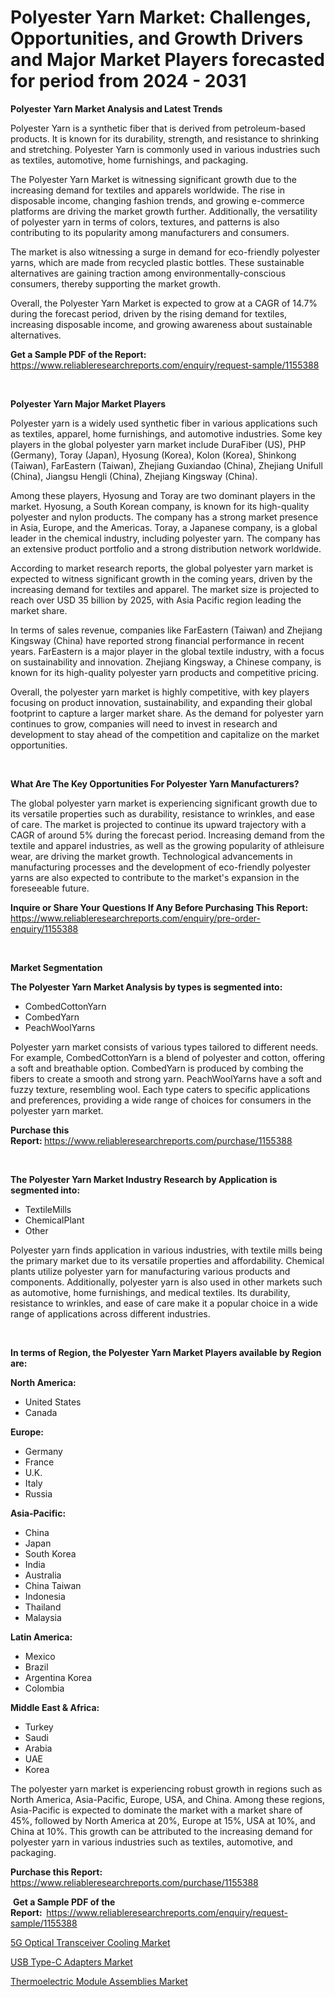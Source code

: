 <p><h1>Polyester Yarn Market: Challenges, Opportunities, and Growth Drivers and Major Market Players forecasted for period from 2024 - 2031</h1></p><p><strong>Polyester Yarn Market Analysis and Latest Trends</strong></p>
<p><p>Polyester Yarn is a synthetic fiber that is derived from petroleum-based products. It is known for its durability, strength, and resistance to shrinking and stretching. Polyester Yarn is commonly used in various industries such as textiles, automotive, home furnishings, and packaging.</p><p>The Polyester Yarn Market is witnessing significant growth due to the increasing demand for textiles and apparels worldwide. The rise in disposable income, changing fashion trends, and growing e-commerce platforms are driving the market growth further. Additionally, the versatility of polyester yarn in terms of colors, textures, and patterns is also contributing to its popularity among manufacturers and consumers.</p><p>The market is also witnessing a surge in demand for eco-friendly polyester yarns, which are made from recycled plastic bottles. These sustainable alternatives are gaining traction among environmentally-conscious consumers, thereby supporting the market growth.</p><p>Overall, the Polyester Yarn Market is expected to grow at a CAGR of 14.7% during the forecast period, driven by the rising demand for textiles, increasing disposable income, and growing awareness about sustainable alternatives.</p></p>
<p><strong>Get a Sample PDF of the Report:&nbsp;</strong> <a href="https://www.reliableresearchreports.com/enquiry/request-sample/1155388">https://www.reliableresearchreports.com/enquiry/request-sample/1155388</a></p>
<p>&nbsp;</p>
<p><strong>Polyester Yarn Major Market Players</strong></p>
<p><p>Polyester yarn is a widely used synthetic fiber in various applications such as textiles, apparel, home furnishings, and automotive industries. Some key players in the global polyester yarn market include DuraFiber (US), PHP (Germany), Toray (Japan), Hyosung (Korea), Kolon (Korea), Shinkong (Taiwan), FarEastern (Taiwan), Zhejiang Guxiandao (China), Zhejiang Unifull (China), Jiangsu Hengli (China), Zhejiang Kingsway (China).</p><p>Among these players, Hyosung and Toray are two dominant players in the market. Hyosung, a South Korean company, is known for its high-quality polyester and nylon products. The company has a strong market presence in Asia, Europe, and the Americas. Toray, a Japanese company, is a global leader in the chemical industry, including polyester yarn. The company has an extensive product portfolio and a strong distribution network worldwide.</p><p>According to market research reports, the global polyester yarn market is expected to witness significant growth in the coming years, driven by the increasing demand for textiles and apparel. The market size is projected to reach over USD 35 billion by 2025, with Asia Pacific region leading the market share.</p><p>In terms of sales revenue, companies like FarEastern (Taiwan) and Zhejiang Kingsway (China) have reported strong financial performance in recent years. FarEastern is a major player in the global textile industry, with a focus on sustainability and innovation. Zhejiang Kingsway, a Chinese company, is known for its high-quality polyester yarn products and competitive pricing.</p><p>Overall, the polyester yarn market is highly competitive, with key players focusing on product innovation, sustainability, and expanding their global footprint to capture a larger market share. As the demand for polyester yarn continues to grow, companies will need to invest in research and development to stay ahead of the competition and capitalize on the market opportunities.</p></p>
<p>&nbsp;</p>
<p><strong>What Are The Key Opportunities For Polyester Yarn Manufacturers?</strong></p>
<p><p>The global polyester yarn market is experiencing significant growth due to its versatile properties such as durability, resistance to wrinkles, and ease of care. The market is projected to continue its upward trajectory with a CAGR of around 5% during the forecast period. Increasing demand from the textile and apparel industries, as well as the growing popularity of athleisure wear, are driving the market growth. Technological advancements in manufacturing processes and the development of eco-friendly polyester yarns are also expected to contribute to the market's expansion in the foreseeable future.</p></p>
<p><strong>Inquire or Share Your Questions If Any Before Purchasing This Report:</strong> <a href="https://www.reliableresearchreports.com/enquiry/pre-order-enquiry/1155388">https://www.reliableresearchreports.com/enquiry/pre-order-enquiry/1155388</a></p>
<p>&nbsp;</p>
<p><strong>Market Segmentation</strong></p>
<p><strong>The Polyester Yarn Market Analysis by types is segmented into:</strong></p>
<p><ul><li>CombedCottonYarn</li><li>CombedYarn</li><li>PeachWoolYarns</li></ul></p>
<p><p>Polyester yarn market consists of various types tailored to different needs. For example, CombedCottonYarn is a blend of polyester and cotton, offering a soft and breathable option. CombedYarn is produced by combing the fibers to create a smooth and strong yarn. PeachWoolYarns have a soft and fuzzy texture, resembling wool. Each type caters to specific applications and preferences, providing a wide range of choices for consumers in the polyester yarn market.</p></p>
<p><strong>Purchase this Report:&nbsp;</strong><a href="https://www.reliableresearchreports.com/purchase/1155388">https://www.reliableresearchreports.com/purchase/1155388</a></p>
<p>&nbsp;</p>
<p><strong>The Polyester Yarn Market Industry Research by Application is segmented into:</strong></p>
<p><ul><li>TextileMills</li><li>ChemicalPlant</li><li>Other</li></ul></p>
<p><p>Polyester yarn finds application in various industries, with textile mills being the primary market due to its versatile properties and affordability. Chemical plants utilize polyester yarn for manufacturing various products and components. Additionally, polyester yarn is also used in other markets such as automotive, home furnishings, and medical textiles. Its durability, resistance to wrinkles, and ease of care make it a popular choice in a wide range of applications across different industries.</p></p>
<p>&nbsp;</p>
<p><strong>In terms of Region, the Polyester Yarn Market Players available by Region are:</strong></p>
<p>
    <p> <strong> North America: </strong>
        <ul>
            <li>United States</li>
            <li>Canada</li>
        </ul>
        </p> 
    <p> <strong> Europe: </strong>
        <ul>
            <li>Germany</li>
            <li>France</li>
            <li>U.K.</li>
            <li>Italy</li>
            <li>Russia</li>
        </ul>
        </p> 
    <p> <strong> Asia-Pacific: </strong>
        <ul>
            <li>China</li>
            <li>Japan</li>
            <li>South Korea</li>
            <li>India</li>
            <li>Australia</li>
            <li>China Taiwan</li>
            <li>Indonesia</li>
            <li>Thailand</li>
            <li>Malaysia</li>
        </ul>
        </p> 
    <p> <strong> Latin America: </strong>
        <ul>
            <li>Mexico</li>
            <li>Brazil</li>
            <li>Argentina Korea</li>
            <li>Colombia</li>
        </ul>
        </p> 
    <p> <strong> Middle East & Africa: </strong>
        <ul>
            <li>Turkey</li>
            <li>Saudi</li>
            <li>Arabia</li>
            <li>UAE</li>
            <li>Korea</li>
        </ul>
    </p>
    </p>
<p><p>The polyester yarn market is experiencing robust growth in regions such as North America, Asia-Pacific, Europe, USA, and China. Among these regions, Asia-Pacific is expected to dominate the market with a market share of 45%, followed by North America at 20%, Europe at 15%, USA at 10%, and China at 10%. This growth can be attributed to the increasing demand for polyester yarn in various industries such as textiles, automotive, and packaging.</p></p>
<p><strong>Purchase this Report: </strong><a href="https://www.reliableresearchreports.com/purchase/1155388">https://www.reliableresearchreports.com/purchase/1155388</a></p>
<p>&nbsp;<strong>Get a Sample PDF of the Report:&nbsp;&nbsp;</strong><a href="https://www.reliableresearchreports.com/enquiry/request-sample/1155388">https://www.reliableresearchreports.com/enquiry/request-sample/1155388</a></p>
<p><strong></strong></p>
<p><p><a href="https://view.publitas.com/reportprime-1/5g-optical-transceiver-cooling-market-analysis-examines-its-scope-on-growth-opportunities-and-forecasted-trends-spanning-from-2023-to-2030/">5G Optical Transceiver Cooling Market</a></p><p><a href="https://view.publitas.com/reportprime-1/usb-type-c-adapters-market-size-market-trends-and-growth-outlook-forecasted-for-period-from-2023-to-2030/">USB Type-C Adapters Market</a></p><p><a href="https://view.publitas.com/reportprime-1/thermoelectric-module-assemblies-market-provides-a-comprehensive-analysis-including-a-macro-overview-of-the-market-as-well-as-micro-details-such-as-market-size-and-competitive-landscape/">Thermoelectric Module Assemblies Market</a></p></p>